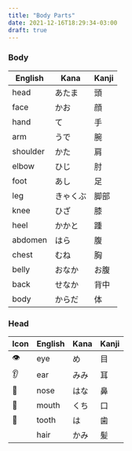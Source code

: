 ```yaml
---
title: "Body Parts"
date: 2021-12-16T18:29:34-03:00
draft: true
---
```

### Body

| English  | Kana     | Kanji | 
|----------|----------|-------|
| head     | あたま   | 頭    |
| face     | かお     | 顔    |
| hand     | て       | 手    |
| arm      | うで     | 腕    |
| shoulder | かた     | 肩    |
| elbow    | ひじ     | 肘    |
| foot     | あし     | 足    |
| leg      | きゃくぶ | 脚部  |
| knee     | ひざ     | 膝    |
| heel     | かかと   | 踵    |
| abdomen  | はら     | 腹    |
| chest    | むね     | 胸    |
| belly    | おなか   | お腹  |
| back     | せなか   | 背中  |
| body     | からだ   | 体    |

### Head
| Icon | English | Kana | Kanji | 
|------|---------|------|-------|
| 👁️   | eye     | め   | 目    |
| 👂   | ear     | みみ | 耳    |
| 👃   | nose    | はな | 鼻    |
| 👄   | mouth   | くち | 口    |
| 🦷   | tooth   | は   | 歯    |
|      | hair    | かみ | 髪    |

